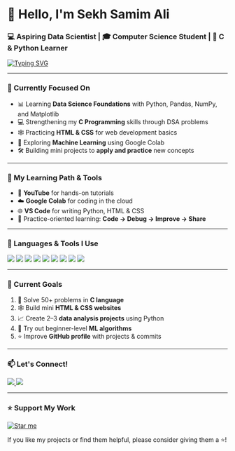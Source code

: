 # 👋 Hello, I'm **Sekh Samim Ali**  
### 💻 Aspiring Data Scientist | 🎓 Computer Science Student | 🐍 C & Python Learner  

[![Typing SVG](https://readme-typing-svg.herokuapp.com?font=Fira+Code&size=18&pause=1000&center=true&vCenter=true&width=435&lines=Data+Science+Explorer;Python+%7C+C+%7C+HTML+%26+CSS;Machine+Learning+Beginner;Mini+Projects+%7C+GitHub+Learner)](https://git.io/typing-svg)

---

### 🎯 Currently Focused On  
- 📊 Learning **Data Science Foundations** with Python, Pandas, NumPy, and Matplotlib  
- 💻 Strengthening my **C Programming** skills through DSA problems  
- 🕸️ Practicing **HTML & CSS** for web development basics  
- 🤖 Exploring **Machine Learning** using Google Colab  
- 🛠️ Building mini projects to **apply and practice** new concepts  

---

### 🧠 My Learning Path & Tools  
- 🎥 **YouTube** for hands-on tutorials  
- ☁️ **Google Colab** for coding in the cloud  
- 🌐 **VS Code** for writing Python, HTML & CSS  
- 🧪 Practice-oriented learning: **Code → Debug → Improve → Share**

---

### 🔧 Languages & Tools I Use  

<p align="left">
  <img src="https://img.shields.io/badge/Python-3776AB?style=for-the-badge&logo=python&logoColor=white" />
  <img src="https://img.shields.io/badge/C-00599C?style=for-the-badge&logo=c&logoColor=white" />
  <img src="https://img.shields.io/badge/HTML5-E34F26?style=for-the-badge&logo=html5&logoColor=white" />
  <img src="https://img.shields.io/badge/CSS3-1572B6?style=for-the-badge&logo=css3&logoColor=white" />
  <img src="https://img.shields.io/badge/Pandas-150458?style=for-the-badge&logo=pandas&logoColor=white" />
  <img src="https://img.shields.io/badge/NumPy-013243?style=for-the-badge&logo=numpy&logoColor=white" />
  <img src="https://img.shields.io/badge/Matplotlib-11557C?style=for-the-badge&logo=matplotlib&logoColor=white" />
  <img src="https://img.shields.io/badge/Google_Colab-F9AB00?style=for-the-badge&logo=googlecolab&logoColor=white" />
  <img src="https://img.shields.io/badge/GitHub-181717?style=for-the-badge&logo=github&logoColor=white" />
</p>

---

### 🚀 Current Goals  
1. 🧠 Solve 50+ problems in **C language**  
2. 🕸️ Build mini **HTML & CSS websites**  
3. 📈 Create 2–3 **data analysis projects** using Python  
4. 🤖 Try out beginner-level **ML algorithms**  
5. ⭐ Improve **GitHub profile** with projects & commits  

---

### 📫 Let's Connect!

<p align="left">
  <a href="mailto:asamimali123@gmail.com">
    <img src="https://img.shields.io/badge/Email-asamimali123%40gmail.com-red?style=flat-square&logo=gmail">
  </a>
  <a href="https://github.com/PandasSamim" target="_blank">
    <img src="https://img.shields.io/badge/GitHub-PandasSamim-black?style=flat-square&logo=github">
  </a>
</p>

---

### ⭐ Support My Work  
[![Star me](https://img.shields.io/github/stars/PandasSamim/PandasSamim?style=social)](https://github.com/PandasSamim?tab=repositories)

If you like my projects or find them helpful, please consider giving them a ⭐!
